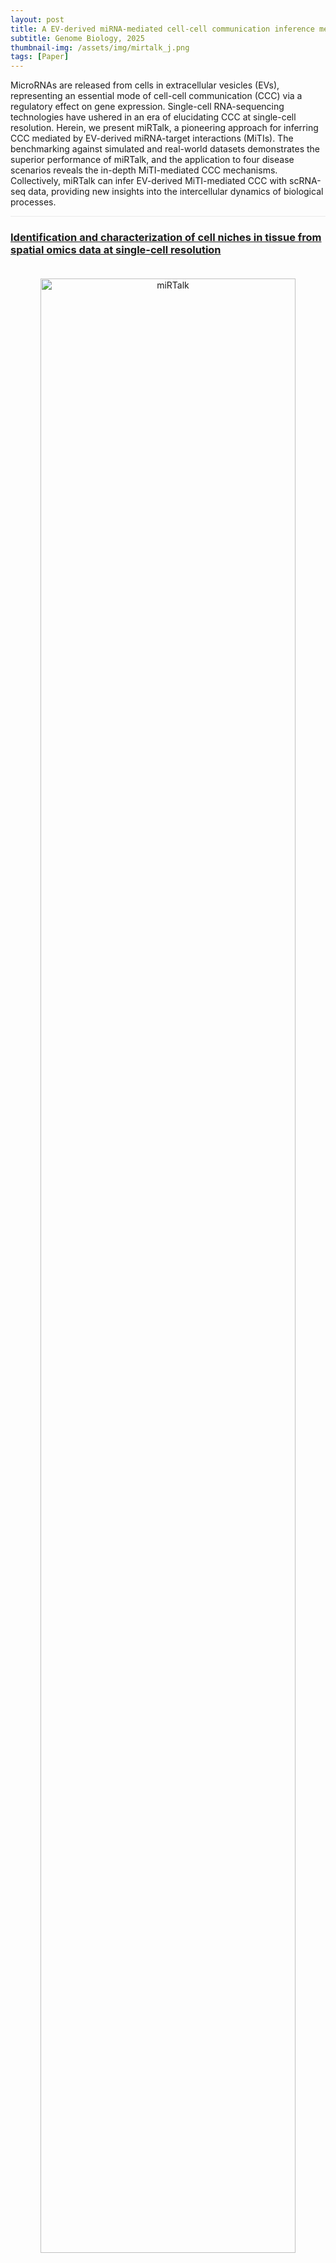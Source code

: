 ```yaml
---
layout: post
title: A EV-derived miRNA-mediated cell-cell communication inference method
subtitle: Genome Biology, 2025
thumbnail-img: /assets/img/mirtalk_j.png
tags: [Paper]
---
```


MicroRNAs are released from cells in extracellular vesicles (EVs), representing an essential mode of cell-cell communication (CCC) via a regulatory effect on gene expression. Single-cell RNA-sequencing technologies have ushered in an era of elucidating CCC at single-cell resolution. Herein, we present miRTalk, a pioneering approach for inferring CCC mediated by EV-derived miRNA-target interactions (MiTIs). The benchmarking against simulated and real-world datasets demonstrates the superior performance of miRTalk, and the application to four disease scenarios reveals the in-depth MiTI-mediated CCC mechanisms. Collectively, miRTalk can infer EV-derived MiTI-mediated CCC with scRNA-seq data, providing new insights into the intercellular dynamics of biological processes.

<hr style="max-width:100%;height:1px;background:#eaeaea;border:none;">

<h3><a href="https://doi.org/10.1186/s13059-025-03566-x">Identification and characterization of cell niches in tissue from spatial omics data at single-cell resolution</a></h3>
<div style="text-align: center;padding-top: 20px;padding-bottom: 20px;">
  <a href="https://doi.org/10.1186/s13059-025-03566-x">
  <img src="https://raw.githubusercontent.com/multitalk/miRTalk/refs/heads/main/img/workflow.png" alt="miRTalk" style="width: 90%; height: auto;transition: transform 0.3s ease;" onmouseover="this.style.transform='scale(1.05)'" onmouseout="this.style.transform='scale(1)'" />
  </a>
</div>

<hr style="max-width:100%;height:1px;background:#eaeaea;border:none;">

<h3><a href="https://github.com/multitalk/miRTalk">URL</a></h3>
<div>
<a href="https://github.com/multitalk/miRTalk">https://github.com/multitalk/miRTalk</a>
</div>

<h3><a href="https://doi.org/10.1186/s13059-025-03566-x">Publication</a></h3>
<div>
<a href="https://doi.org/10.1186/s13059-025-03566-x">https://doi.org/10.1186/s13059-025-03566-x</a>
</div>
